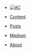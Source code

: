 <!-- docs/_sidebar.md -->

* [![AC](https://abstractcode.org/assets/aclogo-sm.png "Abstract Code")]()

* [Content](README.md)

* [Posts](chapters/POSTS.md)

* [Medium](https://medium.com/abstract-code-programming)

* [About](chapters/about.md)